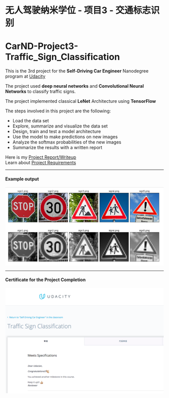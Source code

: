 # 无人驾驶纳米学位 - 项目3 - 交通标志识别  
# CarND-Project3-Traffic_Sign_Classification

[//]: # (Image References)
[image1]: ./examples/example1.png
[image2]: ./Pass-certificate.png 

This is the 3rd project for the **Self-Driving Car Engineer** Nanodegree program at [Udacity](https://cn.udacity.com/course/self-driving-car-engineer--nd013)

The project used **deep neural networks** and **Convolutional Neural Networks** to classify traffic signs.

The project implemented classical **LeNet** Architecture using **TensorFlow**

The steps involved in this project are the following:

* Load the data set
* Explore, summarize and visualize the data set
* Design, train and test a model architecture
* Use the model to make predictions on new images
* Analyze the softmax probabilities of the new images
* Summarize the results with a written report

 Here is my  [Project Report/Writeup](./Project-Writeup.md)   
 Learn about [Project Requirements](./Project-README.md)
 
---
#### Example output 
![alt text][image1]

---
#### Certificate for the Project Completion
![alt text][image2]
